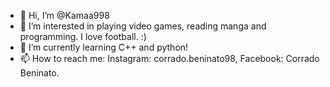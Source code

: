 - 👋 Hi, I’m @Kamaa998
- 👀 I’m interested in playing video games, reading manga and programming. I love football. :)
- 🌱 I’m currently learning C++ and python! 
- 📫 How to reach me: Instagram: corrado.beninato98, Facebook: Corrado Beninato. 

